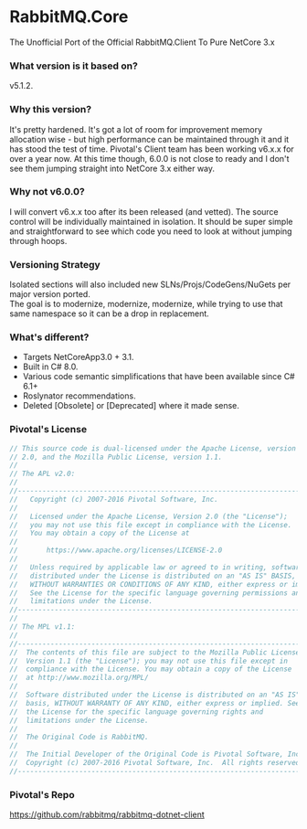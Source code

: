 # RabbitMQ.Core
 The Unofficial Port of the Official RabbitMQ.Client To Pure NetCore 3.x
 
### What version is it based on?
v5.1.2. 

### Why this version?
It's pretty hardened. It's got a lot of room for improvement memory allocation wise - but high performance can be maintained through it and it has stood the test of time. Pivotal's Client team has been working v6.x.x for over a year now. At this time though, 6.0.0 is not close to ready and I don't see them jumping straight into NetCore 3.x either way.

### Why not v6.0.0?
I will convert v6.x.x too after its been released (and vetted). The source control will be individually maintained in isolation. It should be super simple and straightforward to see which code you need to look at without jumping through hoops.

### Versioning Strategy
Isolated sections will also included new SLNs/Projs/CodeGens/NuGets per major version ported.  
The goal is to modernize, modernize, modernize, while trying to use that same namespace so it can be a drop in replacement.

### What's different?
 * Targets NetCoreApp3.0 + 3.1.  
 * Built in C# 8.0.  
 * Various code semantic simplifications that have been available since C# 6.1+  
 * Roslynator recommendations.  
 * Deleted [Obsolete] or [Deprecated] where it made sense.  
 
 ### Pivotal's License
 
```csharp
// This source code is dual-licensed under the Apache License, version
// 2.0, and the Mozilla Public License, version 1.1.
//
// The APL v2.0:
//
//---------------------------------------------------------------------------
//   Copyright (c) 2007-2016 Pivotal Software, Inc.
//
//   Licensed under the Apache License, Version 2.0 (the "License");
//   you may not use this file except in compliance with the License.
//   You may obtain a copy of the License at
//
//       https://www.apache.org/licenses/LICENSE-2.0
//
//   Unless required by applicable law or agreed to in writing, software
//   distributed under the License is distributed on an "AS IS" BASIS,
//   WITHOUT WARRANTIES OR CONDITIONS OF ANY KIND, either express or implied.
//   See the License for the specific language governing permissions and
//   limitations under the License.
//---------------------------------------------------------------------------
//
// The MPL v1.1:
//
//---------------------------------------------------------------------------
//  The contents of this file are subject to the Mozilla Public License
//  Version 1.1 (the "License"); you may not use this file except in
//  compliance with the License. You may obtain a copy of the License
//  at http://www.mozilla.org/MPL/
//
//  Software distributed under the License is distributed on an "AS IS"
//  basis, WITHOUT WARRANTY OF ANY KIND, either express or implied. See
//  the License for the specific language governing rights and
//  limitations under the License.
//
//  The Original Code is RabbitMQ.
//
//  The Initial Developer of the Original Code is Pivotal Software, Inc.
//  Copyright (c) 2007-2016 Pivotal Software, Inc.  All rights reserved.
//---------------------------------------------------------------------------
```

### Pivotal's Repo

https://github.com/rabbitmq/rabbitmq-dotnet-client  
